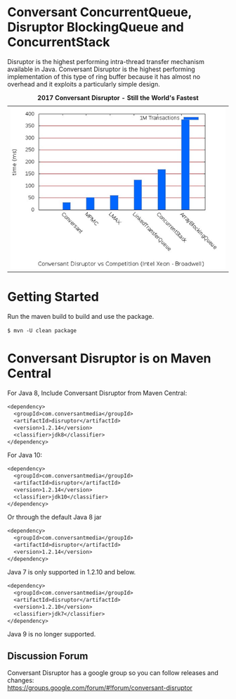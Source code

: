 # Conversant ConcurrentQueue, Disruptor BlockingQueue and ConcurrentStack

Disruptor is the highest performing intra-thread transfer mechanism available in Java.  Conversant Disruptor is the highest performing implementation of this type of ring buffer because it has almost no overhead and it exploits a particularly simple design. 

<table>
<td><img src="src/main/resources/images/benchmark.jpg"></td><tr>
<caption><strong>2017 Conversant Disruptor - Still the World's Fastest</strong></caption>
</table>

# Getting Started

Run the maven build to build and use the package.

```$ mvn -U clean package```

# Conversant Disruptor is on Maven Central

For Java 8, Include Conversant Disruptor from Maven Central:

```
<dependency>
  <groupId>com.conversantmedia</groupId>
  <artifactId>disruptor</artifactId>
  <version>1.2.14</version>
  <classifier>jdk8</classifier>
</dependency>
```
For Java 10:

```
<dependency>
  <groupId>com.conversantmedia</groupId>
  <artifactId>disruptor</artifactId>
  <version>1.2.14</version>
  <classifier>jdk10</classifier>
</dependency>
```

Or through the default Java 8 jar

```
<dependency>
  <groupId>com.conversantmedia</groupId>
  <artifactId>disruptor</artifactId>
  <version>1.2.14</version>
</dependency>
```

Java 7 is only supported in 1.2.10 and below.   

```
<dependency>
  <groupId>com.conversantmedia</groupId>
  <artifactId>disruptor</artifactId>
  <version>1.2.10</version>
  <classifier>jdk7</classifier>
</dependency>
```

Java 9 is no longer supported.

## Discussion Forum

Conversant Disruptor has a google group so you can follow releases and changes:   
https://groups.google.com/forum/#!forum/conversant-disruptor
